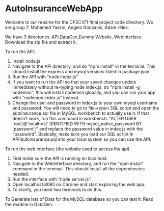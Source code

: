 # AutoInsuranceWebApp
Welcome to our readme for the CPSC471 final project code directory. We are group 7: Mohamed Yassin, Angelo Gonzales, Adam Hiles.

We have 3 directories: API,DataGen,Dummy Website, WebInterface.
Download the zip file and extract it.


To run the API:
1. Install node.js
2. Navigate to the API directory, and do "npm install" in the terminal. This should install the express and mysql versions listed in package.json
3. Run the API with "node index.js"
4. If you want to run the API so that your saved changes update immediately without re-typing node index.js, do "npm install -g nodemon", this will install nodemon globally, and you can run your app with "nodemon index.js" Instead.
5. Change the user and password in index.js to your own mysql username and password. You will need to go to file->open SQL script and open the autoinsurance.sql file in MySQL workbench to actually use it. If that doesn't work, run this command in workbench: "ALTER USER 'root'@'localhost' IDENTIFIED WITH mysql_native_password BY 'password';" and replace the password value in index.js with the "password". Basically, make sure you load our SQL script in API/autoinsurance.sql into your local system so you can use the API.

To run the web interface (the website used to access the api):
1. First make sure the API is running on localhost.
2. Navigate to the WebInterface directory, and run the "npm install" command in the terminal. This should install all the dependencies needed.
3. Run the interface with "node server.js".
4. Open localhost:8080 on Chrome and start exploring the web app.
5. To clarify, you need two terminals to do this.

To Generate lots of Data for the MySQL database so you can test it. Read the readme in DataGen.
